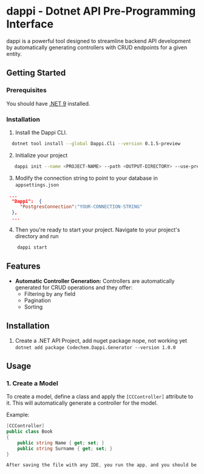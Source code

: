 # dappi - Dotnet API Pre-Programming Interface

dappi is a powerful tool designed to streamline backend API development by automatically generating controllers with CRUD endpoints for a given entity.

## Getting Started

### Prerequisites

You should have [.NET 9](https://dotnet.microsoft.com/en-us/download/dotnet/9.0)  installed. 

### Installation

1. Install the Dappi CLI.
```sh
  dotnet tool install --global Dappi.Cli --version 0.1.5-preview
```
2. Initialize your project
 ```sh
    dappi init --name <PROJECT-NAME> --path <OUTPUT-DIRECTORY> --use-prerelease
 ```
3. Modify the connection string to point to your database in `appsettings.json`
```json
 ...
  "Dappi":  {  
     "PostgresConnection":"YOUR-CONNECTION-STRING"
  },
  ...
```
4. Then you're ready to start your project. Navigate to your project's directory and run
```sh
    dappi start
```

## Features

- **Automatic Controller Generation:** Controllers are automatically generated for CRUD operations and they offer:
    - Filtering by any field
    - Pagination
    - Sorting

## Installation

1. Create a .NET API Project, add nuget package
nope, not working yet
    ```dotnet add package Codechem.Dappi.Generator --version 1.0.0```

## Usage

### 1. Create a Model

To create a model, define a class and apply the `[CCController]` attribute to it. This will automatically generate a controller for the model.

Example:

```csharp
[CCController]
public class Book
{
    public string Name { get; set; }
    public string Surname { get; set; }
}

After saving the file with any IDE, you run the app, and you should be able to access your CRUD endpoints section under /api/book/ url.
